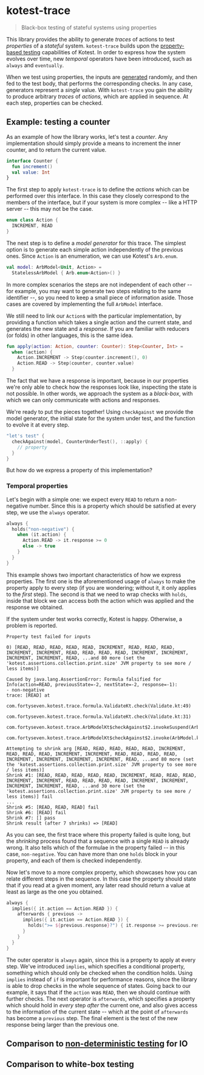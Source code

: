 # kotest-trace

> Black-box testing of stateful systems using properties

This library provides the ability to generate _traces_ of actions to test _properties_ of a _stateful_ system. 
`kotest-trace` builds upon the [property-based testing](https://kotest.io/docs/proptest/property-based-testing.html)
capabilities of Kotest. In order to express how the system evolves over time, new _temporal_ operators have been
introduced, such as `always` and `eventually`.

When we test using properties, the inputs are [generated](https://kotest.io/docs/proptest/property-test-generators.html)
randomly, and then fed to the test body, that performs the corresponding checks. In any case, generators represent a
_single_ value. With `kotest-trace` you gain the ability to produce arbitrary _traces_ of _actions_, which are applied
in sequence. At each step, properties can be checked.

## Example: testing a counter

As an example of how the library works, let's test a _counter_. Any implementation should simply provide a means
to increment the inner counter, and to return the current value.

```kotlin
interface Counter {
  fun increment()
  val value: Int
}
```

The first step to apply `kotest-trace` is to define the _actions_ which can be performed over this interface. In this
case they closely correspond to the members of the interface, but if your system is more complex -- like a HTTP server --
this may not be the case.

```kotlin
enum class Action {
  INCREMENT, READ
}
```

The next step is to define a _model generator_ for this trace. The simplest option is to generate each simple action
independently of the previous ones. Since `Action` is an enumeration, we can use Kotest's `Arb.enum`.

```kotlin
val model: ArbModel<Unit, Action> = 
  StatelessArbModel { Arb.enum<Action>() }
```

In more complex scenarios the steps are not independent of each other -- for example, you may want to generate two
steps relating to the same identifier --, so you need to keep a small piece of information aside. Those cases are
covered by implementing the full `ArbModel` interface.

We still need to link our `Action`s with the particular implementation, by providing a function which takes a single
action and the current state, and generates the new state and a _response_. If you are familiar with reducers (or folds)
in other languages, this is the same idea.

```kotlin
fun apply(action: Action, counter: Counter): Step<Counter, Int> =
  when (action) {
    Action.INCREMENT -> Step(counter.increment(), 0)
    Action.READ -> Step(counter, counter.value)
  }
```

The fact that we have a response is important, because in our properties we're only able to check how the responses look
like, inspecting the state is not possible. In other words, we approach the system as a _black-box_, with which we can 
only communicate with actions and responses.

We're ready to put the pieces together! Using `checkAgainst` we provide the model generator, the initial state for the
system under test, and the function to evolve it at every step.

```kotlin
"let's test" {
  checkAgainst(model, CounterUnderTest(), ::apply) {
    // property
  }
}
```

But how do we express a property of this implementation?

### Temporal properties

Let's begin with a simple one: we expect every `READ` to return a non-negative number. Since this is a property which
should be satisfied at every step, we use the `always` operator.

```kotlin
always {
  holds("non-negative") {
    when (it.action) {
      Action.READ -> it.response >= 0
      else -> true
    }
  }
}
```

This example shows two important characteristics of how we express properties. The first one is the aforementioned usage
of `always` to make the property apply to every step (if you are wondering; without it, it only applies to the _first_
step). The second is that we need to wrap checks with `holds`, inside that block we can access both the action which was
applied and the response we obtained.

If the system under test works correctly, Kotest is happy. Otherwise, a problem is reported.

```
Property test failed for inputs

0) [READ, READ, READ, READ, READ, INCREMENT, READ, READ, READ, INCREMENT, INCREMENT, READ, READ, READ, READ, INCREMENT, INCREMENT, INCREMENT, INCREMENT, READ, ...and 80 more (set the 'kotest.assertions.collection.print.size' JVM property to see more / less items)]

Caused by java.lang.AssertionError: Formula falsified for Info(action=READ, previousState=-2, nextState=-2, response=-1):
- non-negative
trace: [READ] at
	com.fortyseven.kotest.trace.formula.ValidateKt.check(Validate.kt:49)
	com.fortyseven.kotest.trace.formula.ValidateKt.check(Validate.kt:31)
	com.fortyseven.kotest.trace.ArbModelKt$checkAgainst$2.invokeSuspend(ArbModel.kt:60)
	com.fortyseven.kotest.trace.ArbModelKt$checkAgainst$2.invoke(ArbModel.kt)

Attempting to shrink arg [READ, READ, READ, READ, READ, INCREMENT, READ, READ, READ, INCREMENT, INCREMENT, READ, READ, READ, READ, INCREMENT, INCREMENT, INCREMENT, INCREMENT, READ, ...and 80 more (set the 'kotest.assertions.collection.print.size' JVM property to see more / less items)]
Shrink #1: [READ, READ, READ, READ, READ, INCREMENT, READ, READ, READ, INCREMENT, INCREMENT, READ, READ, READ, READ, INCREMENT, INCREMENT, INCREMENT, INCREMENT, READ, ...and 30 more (set the 'kotest.assertions.collection.print.size' JVM property to see more / less items)] fail
...
Shrink #5: [READ, READ, READ] fail
Shrink #6: [READ] fail
Shrink #7: [] pass
Shrink result (after 7 shrinks) => [READ]
```

As you can see, the first trace where this property failed is quite long, but the _shrinking_ process found that a
sequence with a single `READ` is already wrong. It also tells which of the formulae in the property failed -- in this
case, `non-negative`. You can have more than one `holds` block in your property, and each of them is checked
independently.

Now let's move to a more complex property, which showcases how you can relate different steps in the sequence. In this
case the property should state that if you read at a given moment, any later read should return a value at least as
large as the one you obtained.

```kotlin
always {
  implies({ it.action == Action.READ }) {
    afterwards { previous ->
      implies({ it.action == Action.READ }) {
        holds(">= ${previous.response}?") { it.response >= previous.response }
      }
    }
  }
}
```

The outer operator is `always` again, since this is a property to apply at every step. We've introduced `implies`, which
specifies a conditional property, something which should only be checked when the condition holds. Using `implies`
instead of `if` is important for performance reasons, since the library is able to drop checks in the whole sequence
of states. Going back to our example, it says that if the `action` was `READ`, then we should continue with further
checks. The next operator is `afterwards`, which specifies a property which should hold in _every_ step _after_ the
current one, and also gives access to the information of the current state -- which at the point of `afterwards` has
become a `previous` step. The final element is the test of the new response being larger than the previous one.

## Comparison to [non-deterministic testing](https://kotest.io/docs/assertions/eventually.html) for IO

## Comparison to white-box testing